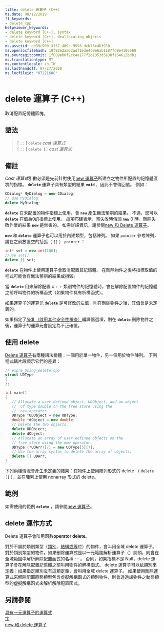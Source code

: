```yaml
---
title: delete 運算子 (C++)
ms.date: 08/12/2019
f1_keywords:
- delete_cpp
helpviewer_keywords:
- delete keyword [C++], syntax
- delete keyword [C++], deallocating objects
- delete keyword [C++]
ms.assetid: de39c900-3f57-489c-9598-dcb73c4b3930
ms.openlocfilehash: 19f92e2aa62adf1ede4c0e6ab1187fd9e4106e68
ms.sourcegitcommit: 1f009ab0f2cc4a177f2d1353d5a38f164612bdb1
ms.translationtype: MT
ms.contentlocale: zh-TW
ms.lasthandoff: 07/27/2020
ms.locfileid: "87221688"
---
```

# <a name="delete-operator-c"></a>delete 運算子 (C++)

取消配置記憶體區塊。

## <a name="syntax"></a>語法

> [ `::` ] `delete` *cast 運算式*\
> [ `::` ] `delete []` *cast 運算式*

## <a name="remarks"></a>備註

*Cast 運算式*引數必須是先前針對使用[new 運算子](../cpp/new-operator-cpp.md)所建立之物件所配置的記憶體區塊的指標。 **`delete`** 運算子具有類型的結果 **`void`** ，因此不會傳回值。 例如：

```cpp
CDialog* MyDialog = new CDialog;
// use MyDialog
delete MyDialog;
```

**`delete`** 在未配置的物件指標上使用，會 **`new`** 產生無法預期的結果。 不過，您可以 **`delete`** 在值為0的指標上使用。 這項布建表示，當失敗時傳回 **`new`** 0 時，刪除失敗作業的結果 **`new`** 是無害的。 如需詳細資訊，請參閱[new 和 Delete 運算子](../cpp/new-and-delete-operators.md)。

**`new`** 和 **`delete`** 運算子也可以用於內建類型，包括陣列。 如果 `pointer` 參考陣列，請在之前放置空的括弧（ `[]` ） `pointer` ：

```cpp
int* set = new int[100];
//use set[]
delete [] set;
```

**`delete`** 在物件上使用運算子會取消配置其記憶體。 在刪除物件之後將指標取值的程式可能會有無法預期的結果或損毀。

當 **`delete`** 用來解除配置 c + + 類別物件的記憶體時，會在解除配置物件的記憶體之前呼叫物件的析構函式（如果物件具有析構函式）。

如果運算子的運算元 **`delete`** 是可修改的左值，則在刪除物件之後，其值會是未定義的。

如果指定了[/sdl （啟用其他安全性檢查）](/cpp/build/reference/sdl-enable-additional-security-checks)編譯器選項，則在 **`delete`** 刪除物件之後，運算子的運算元會設定為不正確值。

## <a name="using-delete"></a>使用 delete

[Delete 運算子](../cpp/delete-operator-cpp.md)有兩種語法變體：一個用於單一物件，另一個用於物件陣列。 下列程式碼片段顯示它們的差異：

```cpp
// expre_Using_delete.cpp
struct UDType
{
};

int main()
{
   // Allocate a user-defined object, UDObject, and an object
   //  of type double on the free store using the
   //  new operator.
   UDType *UDObject = new UDType;
   double *dObject = new double;
   // Delete the two objects.
   delete UDObject;
   delete dObject;
   // Allocate an array of user-defined objects on the
   // free store using the new operator.
   UDType (*UDArr)[7] = new UDType[5][7];
   // Use the array syntax to delete the array of objects.
   delete [] UDArr;
}
```

下列兩種情況會產生未定義的結果：在物件上使用陣列形式的 delete （ `delete []` ），並在陣列上使用 nonarray 形式的 delete。

## <a name="example"></a>範例

如需使用的範例 **`delete`** ，請參閱[new 運算子](../cpp/new-operator-cpp.md)。

## <a name="how-delete-works"></a>delete 運作方式

Delete 運算子會叫用函數**operator delete**。

對於不屬於類別類型（[類別](../cpp/class-cpp.md)、[結構](../cpp/struct-cpp.md)[或等](../cpp/unions.md)位）的物件，會叫用全域 delete 運算子。 對於類別類型的物件，如果刪除運算式是以一元範圍解析運算子（）開頭，則會在全域範圍中解析解除配置函式的名稱 `::` 。 否則，如果指標不是 Null，delete 運算子會在解除配置記憶體之前叫用物件的解構函式。 delete 運算子可以依類別來定義；如果指定類別沒有這類定義，會叫用全域 delete 運算子。 如果使用刪除運算式來解除配置靜態類型包含虛擬解構函式的類別物件，則會透過該物件之動態類型的虛擬解構函式來解析解除配置函式。

## <a name="see-also"></a>另請參閱

[具有一元運算子的運算式](../cpp/expressions-with-unary-operators.md)\
[字](../cpp/keywords-cpp.md)\
[new 和 delete 運算子](../cpp/new-and-delete-operators.md)
